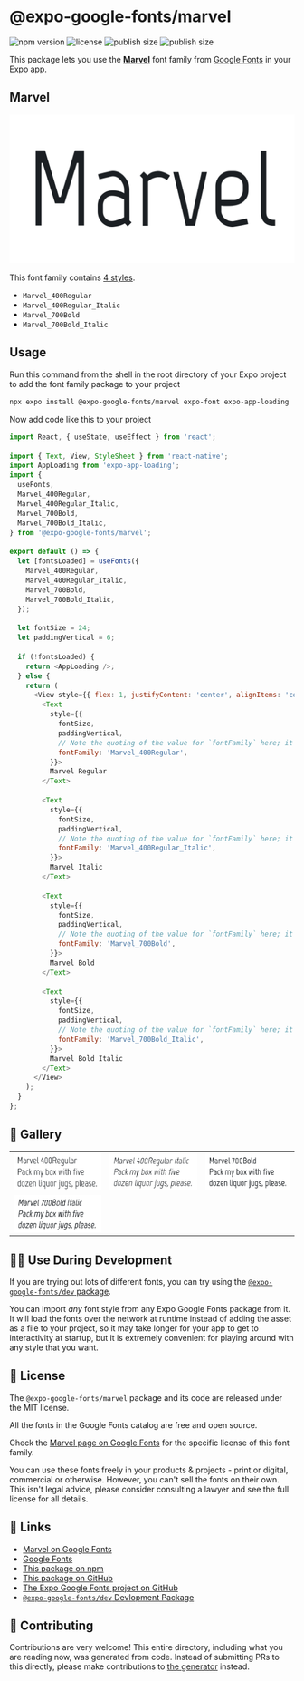 # @expo-google-fonts/marvel

![npm version](https://flat.badgen.net/npm/v/@expo-google-fonts/marvel)
![license](https://flat.badgen.net/github/license/expo/google-fonts)
![publish size](https://flat.badgen.net/packagephobia/install/@expo-google-fonts/marvel)
![publish size](https://flat.badgen.net/packagephobia/publish/@expo-google-fonts/marvel)

This package lets you use the [**Marvel**](https://fonts.google.com/specimen/Marvel) font family from [Google Fonts](https://fonts.google.com/) in your Expo app.

## Marvel

![Marvel](./font-family.png)

This font family contains [4 styles](#-gallery).

- `Marvel_400Regular`
- `Marvel_400Regular_Italic`
- `Marvel_700Bold`
- `Marvel_700Bold_Italic`

## Usage

Run this command from the shell in the root directory of your Expo project to add the font family package to your project
```sh
npx expo install @expo-google-fonts/marvel expo-font expo-app-loading
```

Now add code like this to your project
```js
import React, { useState, useEffect } from 'react';

import { Text, View, StyleSheet } from 'react-native';
import AppLoading from 'expo-app-loading';
import {
  useFonts,
  Marvel_400Regular,
  Marvel_400Regular_Italic,
  Marvel_700Bold,
  Marvel_700Bold_Italic,
} from '@expo-google-fonts/marvel';

export default () => {
  let [fontsLoaded] = useFonts({
    Marvel_400Regular,
    Marvel_400Regular_Italic,
    Marvel_700Bold,
    Marvel_700Bold_Italic,
  });

  let fontSize = 24;
  let paddingVertical = 6;

  if (!fontsLoaded) {
    return <AppLoading />;
  } else {
    return (
      <View style={{ flex: 1, justifyContent: 'center', alignItems: 'center' }}>
        <Text
          style={{
            fontSize,
            paddingVertical,
            // Note the quoting of the value for `fontFamily` here; it expects a string!
            fontFamily: 'Marvel_400Regular',
          }}>
          Marvel Regular
        </Text>

        <Text
          style={{
            fontSize,
            paddingVertical,
            // Note the quoting of the value for `fontFamily` here; it expects a string!
            fontFamily: 'Marvel_400Regular_Italic',
          }}>
          Marvel Italic
        </Text>

        <Text
          style={{
            fontSize,
            paddingVertical,
            // Note the quoting of the value for `fontFamily` here; it expects a string!
            fontFamily: 'Marvel_700Bold',
          }}>
          Marvel Bold
        </Text>

        <Text
          style={{
            fontSize,
            paddingVertical,
            // Note the quoting of the value for `fontFamily` here; it expects a string!
            fontFamily: 'Marvel_700Bold_Italic',
          }}>
          Marvel Bold Italic
        </Text>
      </View>
    );
  }
};

```

## 🔡 Gallery


||||
|-|-|-|
|![Marvel_400Regular](./Marvel_400Regular.ttf.png)|![Marvel_400Regular_Italic](./Marvel_400Regular_Italic.ttf.png)|![Marvel_700Bold](./Marvel_700Bold.ttf.png)||
|![Marvel_700Bold_Italic](./Marvel_700Bold_Italic.ttf.png)||||


## 👩‍💻 Use During Development

If you are trying out lots of different fonts, you can try using the [`@expo-google-fonts/dev` package](https://github.com/expo/google-fonts/tree/master/font-packages/dev#readme).

You can import *any* font style from any Expo Google Fonts package from it. It will load the fonts
over the network at runtime instead of adding the asset as a file to your project, so it may take longer
for your app to get to interactivity at startup, but it is extremely convenient
for playing around with any style that you want.

## 📖 License

The `@expo-google-fonts/marvel` package and its code are released under the MIT license.

All the fonts in the Google Fonts catalog are free and open source.

Check the [Marvel page on Google Fonts](https://fonts.google.com/specimen/Marvel) for the specific license of this font family.

You can use these fonts freely in your products & projects - print or digital, commercial or otherwise. However, you can't sell the fonts on their own. This isn't legal advice, please consider consulting a lawyer and see the full license for all details.

## 🔗 Links

- [Marvel on Google Fonts](https://fonts.google.com/specimen/Marvel)
- [Google Fonts](https://fonts.google.com/)
- [This package on npm](https://www.npmjs.com/package/@expo-google-fonts/marvel)
- [This package on GitHub](https://github.com/expo/google-fonts/tree/master/font-packages/marvel)
- [The Expo Google Fonts project on GitHub](https://github.com/expo/google-fonts)
- [`@expo-google-fonts/dev` Devlopment Package](https://github.com/expo/google-fonts/tree/master/font-packages/dev)

## 🤝 Contributing

Contributions are very welcome! This entire directory, including what you are reading now, was generated from code. Instead of submitting PRs to this directly, please make contributions to [the generator](https://github.com/expo/google-fonts/tree/master/packages/generator) instead.
